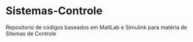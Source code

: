 # Sistemas-Controle
 Repositorio de códigos baseados em MatlLab e Simulink para matéria de Sitemas de Controle
